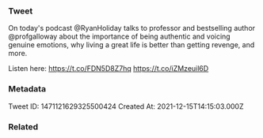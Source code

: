 ### Tweet
On today's podcast @RyanHoliday talks to professor and bestselling author @profgalloway about the importance of being authentic and voicing genuine emotions, why living a great life is better than getting revenge, and more.

Listen here: https://t.co/FDN5D8Z7hq https://t.co/iZMzeuil6D

### Metadata
Tweet ID: 1471121629325500424
Created At: 2021-12-15T14:15:03.000Z

### Related

